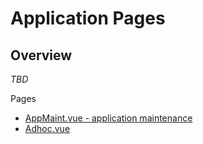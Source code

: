 # Application Pages

## Overview

_TBD_

Pages

* [AppMaint.vue - application maintenance](Applications "Application form page")
* [Adhoc.vue](Adhoc "Adhoc report page")
